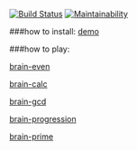 [![Build Status](https://travis-ci.com/Web-proger/frontend-project-lvl1.svg?branch=master)](https://travis-ci.com/Web-proger/frontend-project-lvl1)
[![Maintainability](https://api.codeclimate.com/v1/badges/16463d4dcce59f603244/maintainability)](https://codeclimate.com/github/Web-proger/frontend-project-lvl1/maintainability)

###how to install:
[demo](https://asciinema.org/a/KUAe9WDy6kXqIMzuSNNhpjTvd)

###how to play:

[brain-even](https://asciinema.org/a/XHceUVRM67OXuO4GZGiGgUZna)

[brain-calc](https://asciinema.org/a/4Bo8SPpZvNazGBfYBtYVWjwV6)

[brain-gcd](https://asciinema.org/a/TA7qV76Wr1fEs0k2CFERMt41k)

[brain-progression](https://asciinema.org/a/iDDF17b7e6dsur2brxT0VEOlm)

[brain-prime](https://asciinema.org/a/FebqlIAOBDyF4Cp81GcEsSSiJ)